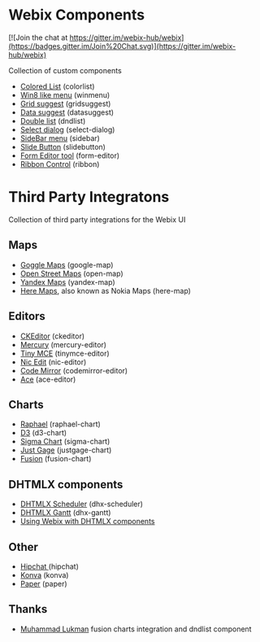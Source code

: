 Webix Components
==================

[![Join the chat at https://gitter.im/webix-hub/webix](https://badges.gitter.im/Join%20Chat.svg)](https://gitter.im/webix-hub/webix) 

Collection of custom components

- [Colored List](http://webix-hub.github.io/components/colorlist/sample.html) (colorlist)
- [Win8 like menu](http://webix-hub.github.io/components/winmenu/sample.html) (winmenu)
- [Grid suggest](http://webix-hub.github.io/components/gridsuggest/sample.html) (gridsuggest)
- [Data suggest](http://webix-hub.github.io/components/datasuggest/sample.html) (datasuggest)
- [Double list](http://webix-hub.github.io/components/dndlist/sample.html) (dndlist)
- [Select dialog](http://webix-hub.github.io/components/selectdialog/sample.html) (select-dialog)
- [SideBar menu](http://webix-hub.github.io/components/sidebar/sample.html) (sidebar)
- [Slide Button](http://webix-hub.github.io/components/slidebutton/sample.html) (slidebutton)
- [Form Editor tool](http://webix-hub.github.io/components/formeditor/sample.html) (form-editor)
- [Ribbon Control](http://webix-hub.github.io/components/ribbon/sample_tabs.html) (ribbon)


Third Party Integratons
========================

Collection of third party integrations for the Webix UI

Maps
------

- [Goggle Maps](http://webix-hub.github.io/components/googlemap/sample.html) (google-map)
- [Open Street Maps](http://webix-hub.github.io/components/openmap/sample.html) (open-map)
- [Yandex Maps](http://webix-hub.github.io/components/yandexmap/sample.html) (yandex-map)
- [Here Maps](http://webix-hub.github.io/components/heremap/sample.html), also known as Nokia Maps (here-map)


Editors
---------
- [CKEditor](http://webix-hub.github.io/components/ckeditor/sample.html) (ckeditor)
- [Mercury](http://webix-hub.github.io/components/mercury/sample.html) (mercury-editor)
- [Tiny MCE](http://webix-hub.github.io/components/tinymce/sample.html) (tinymce-editor)
- [Nic Edit](http://webix-hub.github.io/components/nicedit/sample.html) (nic-editor)
- [Code Mirror](http://webix-hub.github.io/components/codemirror/sample.html) (codemirror-editor)
- [Ace](http://webix-hub.github.io/components/ace/sample.html) (ace-editor)


Charts
-------
- [Raphael](http://webix-hub.github.io/components/raphael/sample.html) (raphael-chart)
- [D3](http://webix-hub.github.io/components/d3/sample.html) (d3-chart)
- [Sigma Chart](http://webix-hub.github.io/components/sigma/sample.html) (sigma-chart)
- [Just Gage](http://webix-hub.github.io/components/justgage/sample.html) (justgage-chart)
- [Fusion](http://webix-hub.github.io/components/fusion/sample.html) (fusion-chart)

DHTMLX components
-------------------
- [DHTMLX Scheduler](http://webix-hub.github.io/components/scheduler/sample.html) (dhx-scheduler)
- [DHTMLX Gantt](http://webix-hub.github.io/components/gantt/sample.html) (dhx-gantt)
- [Using Webix with DHTMLX components](http://webix-hub.github.io/components/dhtmlx/dhtmlx_v5/sample.html)

Other
------

- [Hipchat ](http://webix-hub.github.io/components/hipchat/sample.html) (hipchat)
- [Konva](http://webix-hub.github.io/components/konva/sample.html) (konva)
- [Paper](http://webix-hub.github.io/components/paper/sample.html) (paper)

Thanks
------

- [Muhammad Lukman](https://github.com/MLukman) fusion charts integration and dndlist component
